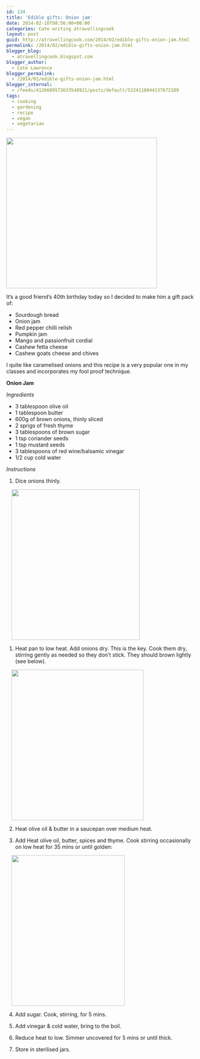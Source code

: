 ```yaml
---
id: 134
title: 'Edible gifts: Onion jam'
date: 2014-02-16T08:56:00+00:00
categories: Cate writing atravellingcook
layout: post
guid: http://atravellingcook.com/2014/02/edible-gifts-onion-jam.html
permalink: /2014/02/edible-gifts-onion-jam.html
blogger_blog:
  - atravellingcook.blogspot.com
blogger_author:
  - Cate Lawrence
blogger_permalink:
  - /2014/02/edible-gifts-onion-jam.html
blogger_internal:
  - /feeds/4126609572633548921/posts/default/5224110044137672189
tags:
  - cooking
  - gardening
  - recipe
  - vegan
  - vegetarian
---
```





  <a  href="http://1.bp.blogspot.com/-gtfYkH1uykE/UwBw2AOqgWI/AAAAAAAAIDs/3RvXeMNedYU/s1600/IMG_20140216_185514.jpg"><img src="http://1.bp.blogspot.com/-gtfYkH1uykE/UwBw2AOqgWI/AAAAAAAAIDs/3RvXeMNedYU/s1600/IMG_20140216_185514.jpg" alt="" width="400" height="400" border="0" /></a>





It&#8217;s a good friend&#8217;s 40th birthday today so I decided to make him a gift pack of:

  * Sourdough bread
  * Onion jam
  * Red pepper chilli relish
  * Pumpkin jam
  * Mango and passionfruit cordial
  * Cashew fetta cheese
  * Cashew goats cheese and chives

I quite like caramelised onions and this recipe is a very popular one in my classes and incorporates my fool proof technique.


  <b>Onion Jam</b>



  <i>Ingredients</i>





  * 3 tablespoon olive oil
  * 1 tablespoon butter
  * 600g of brown onions, thinly sliced
  * 2 sprigs of fresh thyme
  * 3 tablespoons of brown sugar
  * <span style="text-align: center;">1 tsp coriander seeds
  * 1 tsp mustard seeds
  * 3 tablespoons of red wine/balsamic vinegar
  * 1/2 cup cold water


  <i>Instructions</i>





  1. Dice onions thinly.

<a style="margin-left: 1em; margin-right: 1em; text-align: center;" href="http://1.bp.blogspot.com/-n0bq3yiIx9Y/UwBXl28CaaI/AAAAAAAAIC4/HOHmF90VOU8/s1600/12555986355_6b82ef31e8_c.jpg"><img src="http://1.bp.blogspot.com/-n0bq3yiIx9Y/UwBXl28CaaI/AAAAAAAAIC4/HOHmF90VOU8/s1600/12555986355_6b82ef31e8_c.jpg" alt="" width="340" height="400" border="0" /></a>

  1. Heat pan to low heat. Add onions dry. This is the key. Cook them dry, stirring gently as needed so they don&#8217;t stick. They should brown lightly (see below).

<a style="margin-left: 1em; margin-right: 1em; text-align: center;" href="http://4.bp.blogspot.com/-H8BXE0aFE0c/UwBXnftY6hI/AAAAAAAAIDA/flWXT9ZdFZQ/s1600/12555997785_5f08cdfecc_c.jpg"><img src="http://4.bp.blogspot.com/-H8BXE0aFE0c/UwBXnftY6hI/AAAAAAAAIDA/flWXT9ZdFZQ/s1600/12555997785_5f08cdfecc_c.jpg" alt="" width="350" height="400" border="0" /></a>





  2. Heat olive oil & butter in a saucepan over medium heat.






  3. Add Heat olive oil, butter, spices and thyme. Cook stirring occasionally on low heat for 35 mins or until golden:



  <a style="margin-left: 1em; margin-right: 1em; text-align: center;" href="http://4.bp.blogspot.com/-UpdaaJPGuLQ/UwBXpEDJTsI/AAAAAAAAIDQ/pxxNMoAu714/s1600/12556483574_0f76b40496_c.jpg"><img src="http://4.bp.blogspot.com/-UpdaaJPGuLQ/UwBXpEDJTsI/AAAAAAAAIDQ/pxxNMoAu714/s1600/12556483574_0f76b40496_c.jpg" alt="" width="300" height="400" border="0" /></a>



  4. Add sugar. Cook, stirring, for 5 mins.



  5. Add vinegar & cold water, bring to the boil.



  6. Reduce heat to low. Simmer uncovered for 5 mins or until thick.






  7. Store in sterilised jars.

